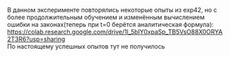 В данном эксперименте повторялись некоторые опыты из exp42, но с более продолжительным обучением и изменённым вычислением ошибки на законах(теперь при t=0 берётся аналитическая формула):
<https://colab.research.google.com/drive/1l_5bIY0xpaSp_TB5VsO88X0ORYA2T3R6?usp=sharing>  
По настоящему успешных опытов тут не получилось
